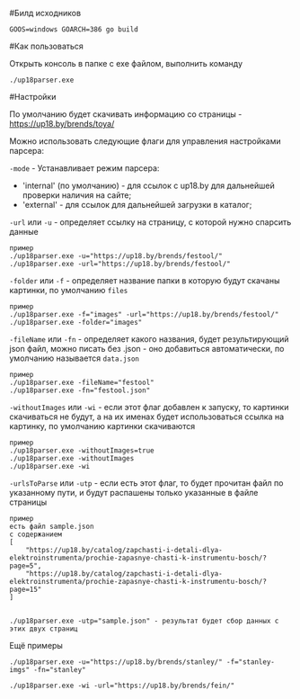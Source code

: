 #Билд исходников

```
GOOS=windows GOARCH=386 go build
```

#Как пользоваться

Открыть консоль в папке с exe файлом, выполнить команду
```
./up18parser.exe
```

#Настройки

По умолчанию будет скачивать информацию со страницы - https://up18.by/brends/toya/

Можно использовать следующие флаги для управления настройками парсера:

`-mode` - Устанавливает режим парсера:
- 'internal' (по умолчанию) - для ссылок с up18.by для дальнейшей проверки наличия на сайте;
- 'external' - для ссылок для дальнейшей загрузки в каталог;

`-url` или `-u` - определяет ссылку на страницу, с которой нужно спарсить данные
```
пример
./up18parser.exe -u="https://up18.by/brends/festool/"
./up18parser.exe -url="https://up18.by/brends/festool/"
```

`-folder` или `-f` - определяет название папки в которую будут скачаны картинки, по умолчанию `files`
```
пример
./up18parser.exe -f="images" -url="https://up18.by/brends/festool/"
./up18parser.exe -folder="images"
```

`-fileName` или `-fn` - определяет какого названия, будет результирующий json файл, можно писать без .json - оно добавиться автоматически, по умолчанию называется `data.json`
```
пример
./up18parser.exe -fileName="festool"
./up18parser.exe -fn="festool.json"
```

`-withoutImages` или `-wi` - если этот флаг добавлен к запуску, то картинки скачиваться не будут, а на их именах будет использоваться ссылка на картинку, по умолчанию картинки скачиваются
```
пример
./up18parser.exe -withoutImages=true
./up18parser.exe -withoutImages
./up18parser.exe -wi
```

`-urlsToParse` или `-utp` - если есть этот флаг, то будет прочитан файл по указанному пути, и будут распашены только указанные в файле страницы
```
пример
есть файл sample.json
с содержанием
[
    "https://up18.by/catalog/zapchasti-i-detali-dlya-elektroinstrumenta/prochie-zapasnye-chasti-k-instrumentu-bosch/?page=5",
    "https://up18.by/catalog/zapchasti-i-detali-dlya-elektroinstrumenta/prochie-zapasnye-chasti-k-instrumentu-bosch/?page=15"
]


./up18parser.exe -utp="sample.json" - результат будет сбор данных с этих двух страниц
```


Ещё примеры
```
./up18parser.exe -u="https://up18.by/brends/stanley/" -f="stanley-imgs" -fn="stanley"

./up18parser.exe -wi -url="https://up18.by/brends/fein/"
```
